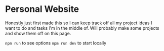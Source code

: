 # Personal Website
Honestly just first made this so I can keep track off all my project ideas I want to do and tasks I'm in the middle of.
Will probably make some projects and show them off on this page.

`npm run` to see options
`npm run dev` to start locally

